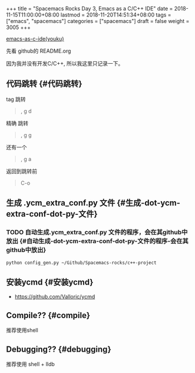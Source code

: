 +++
title = "Spacemacs Rocks Day 3, Emacs as a C/C++ IDE"
date = 2018-11-15T11:00:00+08:00
lastmod = 2018-11-20T14:51:34+08:00
tags = ["emacs", "spacemacs"]
categories = ["spacemacs"]
draft = false
weight = 3005
+++

[emacs-as-c-ide(youku)](http://v.youku.com/v%5Fshow/id%5FXMTM2OTM3MDkwMA==.html?spm=a2h0j.11185381.listitem%5Fpage1.5!28~A)

先看 github的 README.org

因为我并没有开发C/C++, 所以我这里只记录一下。


## 代码跳转 {#代码跳转}

tag 跳转

> , g d

精确 跳转

> , g g

还有一个

> , g a

返回到跳转前

> C-o


## 生成 .ycm\_extra\_conf.py 文件 {#生成-dot-ycm-extra-conf-dot-py-文件}


### <span class="org-todo todo TODO">TODO</span> 自动生成.ycm\_extra\_conf.py 文件的程序，会在其github中放出 {#自动生成-dot-ycm-extra-conf-dot-py-文件的程序-会在其github中放出}

```
python config_gen.py ~/Github/Spacemacs-rocks/c++-project
```


## 安装ycmd {#安装ycmd}

-   <https://github.com/Valloric/ycmd>


## Compile?? {#compile}

推荐使用shell


## Debugging?? {#debugging}

推荐使用 shell + lldb

